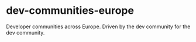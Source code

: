 # dev-communities-europe
Developer communities across Europe. Driven by the dev community for the dev community. 
